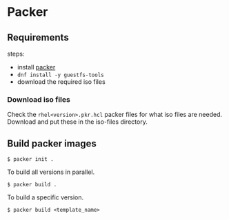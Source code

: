 # Packer

## Requirements

steps:

  - install [packer](https://www.packer.io/)
  - `dnf install -y guestfs-tools`
  - download the required iso files

### Download iso files

Check the `rhel<version>.pkr.hcl` packer files for what iso files are needed.
Download and put these in the iso-files directory.

## Build packer images

``` shell
$ packer init .
```

To build all versions in parallel.

``` shell
$ packer build .
```

To build a specific version.

``` shell
$ packer build <template_name>
```

